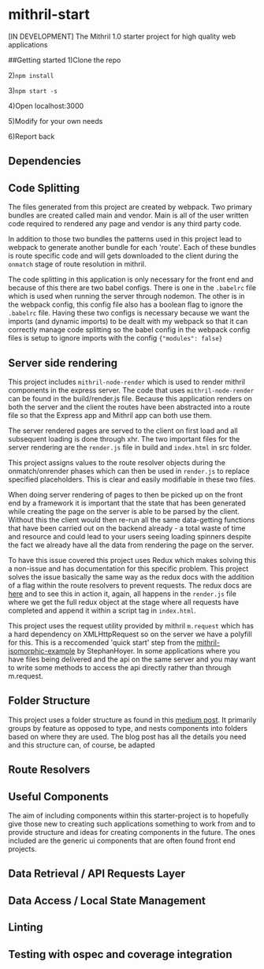 # mithril-start
[IN DEVELOPMENT]
The Mithril 1.0 starter project for high quality web applications

##Getting started
1)Clone the repo

2)`npm install`

3)`npm start -s`

4)Open localhost:3000

5)Modify for your own needs

6)Report back

## Dependencies

## Code Splitting
The files generated from this project are created by webpack. Two primary bundles are created called main and vendor. Main is all of the user written code required to rendered any page and vendor is any third party code.

In addition to those two bundles the patterns used in this project lead to webpack to generate another bundle for each 'route'. Each of these bundles is route specific code and will gets downloaded to the client during the `onmatch` stage of route resolution in mithril.

The code splitting in this application is only necessary for the front end and because of this there are two babel configs. There is one in the `.babelrc` file which is used when running the server through nodemon. The other is in the webpack config, this config file also has a boolean flag to ignore the `.babelrc` file. Having these two configs is necessary because we want the imports (and dynamic imports) to be dealt with my webpack so that it can correctly manage code splitting so the babel config in the webpack config files is setup to ignore imports with the config `{"modules": false}`

## Server side rendering
This project includes `mithril-node-render` which is used to render mithril components in the express server. The code that uses `mithril-node-render` can be found in the build/render.js file. Because this application renders on both the server and the client the routes have been abstracted into a route file so that the Express app and Mithril app can both use them.

The server rendered pages are served to the client on first load and all subsequent loading is done through xhr. The two important files for the server rendering are the `render.js` file in build and `index.html` in src folder. 

This project assigns values to the route resolver objects during the onmatch/onrender phases which can then be used in `render.js` to replace specified placeholders. This is clear and easily modifiable in these two files. 

When doing server rendering of pages to then be picked up on the front end by a framework it is important that the state that has been generated while creating the page on the server is able to be parsed by the client. Without this the client would then re-run all the same data-getting functions that have been carried out on the backend already - a total waste of time and resource and could lead to your users seeing loading spinners despite the fact we already have all the data from rendering the page on the server.

To have this issue covered this project uses Redux which makes solving this a non-issue and has documentation for this specific problem. This project solves the issue basically the same way as the redux docs with the addition of a flag within the route resolvers to prevent requests. The redux docs are [here](http://redux.js.org/docs/recipes/ServerRendering.html) and to see this in action it, again, all happens in the `render.js` file where we get the full redux object at the stage where all requests have completed and append it within a script tag in `index.html`.

This project uses the request utility provided by mithril `m.request` which has a hard dependency on XMLHttpRequest so on the server we have a polyfill for this. This is a reccomended 'quick start' step from the [mithril-isomorphic-example](https://github.com/StephanHoyer/mithril-isomorphic-example) by StephanHoyer. In some applications where you have files being delivered and the api on the same server and you may want to write some methods to access the api directly rather than through m.request.

## Folder Structure
This project uses a folder structure as found in this [medium post](https://medium.com/@alexmngn/how-to-better-organize-your-react-applications-2fd3ea1920f1#.23nfvo1cm). It primarily groups by feature as opposed to type, and nests components into folders based on where they are used. The blog post has all the details you need and this structure can, of course, be adapted

## Route Resolvers

## Useful Components
The aim of including components within this starter-project is to hopefully give those new to creating such applications something to work from and to provide structure and ideas for creating components in the future. The ones included are the generic ui components that are often found front end projects.

## Data Retrieval / API Requests Layer

## Data Access / Local State Management

## Linting

## Testing with ospec and coverage integration
